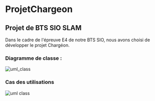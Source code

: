 # ProjetChargeon

## Projet de BTS SIO SLAM
Dans le cadre de l'épreuve E4 de notre BTS SIO, nous avons choisi de développer le projet Chargéon.

### Diagramme de classe :
![uml_class](https://user-images.githubusercontent.com/35690812/53800523-3bc79000-3f3d-11e9-958a-38c5c8b02cf7.JPG)

### Cas des utilisations
![uml class](https://user-images.githubusercontent.com/35690812/54133029-9e290080-4415-11e9-80c3-7dae1b2ad0b7.JPG)
